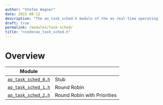 ```yaml
---
author: "Stefan Wagner"
date: 2022-08-12
description: "The ao_task_sched.h module of the ao real-time operating system."
draft: true
permalink: /modules/task-sched/
title: "<code>ao_task_sched.h"
---
```


# Overview

| Module | |
|--------|-|
| [`ao_task_sched_0.h`](task-sched-0.md) | Stub |
| [`ao_task_sched_1.h`](task-sched-1.md) | Round Robin |
| [`ao_task_sched_2.h`](task-sched-2.md) | Round Robin with Priorities |

